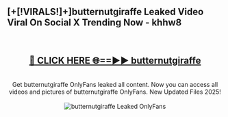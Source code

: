 <h2>[+[!VIRALS!]+]butternutgiraffe Leaked Video Viral On Social X Trending Now - khhw8</h2>
<br>
<div align="center">
<h2><a href="https://libra.edu.pl?butternutgiraffe" rel="nofollow">🔴 CLICK HERE 🌐==►► butternutgiraffe</a></h2>
<br>
Get butternutgiraffe OnlyFans leaked all content. Now you can access all videos and pictures of butternutgiraffe OnlyFans. New Updated Files 2025!
<br>
<br>
<a href="https://libra.edu.pl?butternutgiraffe" rel="nofollow" data-target="animated-image.originalLink"><img src="https://i.ibb.co.com/WyWwxjT/player-gif2.gif" alt="butternutgiraffe Leaked OnlyFans" style="max-width: 100%; display: inline-block;" data-target="animated-image.originalImage"></a>
</div>
<br>